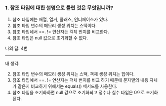 ### 1. 참조 타입에 대한 설명으로 틀린 것은 무엇입니까?

1. 참조 타입에는 배열, 열거, 클래스, 인터페이스가 있다.
2. 참조 타입 변수의 메모리 생성 위치는 스택이다.
3. 참조 타입네서 ==. != 연산자는 객체 번지를 비교한다.
4. 참조 타입은 null 값으로 초기화할 수 없다.

나의 답: 4번

---

내 생각:

2. 참조 타입 변수의 메모리 생성 위치는 스택, 객체 생성 위치는 힙이다.
3. 참조 타입에서 ==. != 연산자는 객체 번지를 비교 하기 때문에 문자열의 내용 자체가 같은지 비교하기 위해서는 equals() 메서드를 사용한다.
4. 참조 타입을 초기화하면 null 값으로 초기화되고 정수나 실수 타입은 0으로 초기화된다.